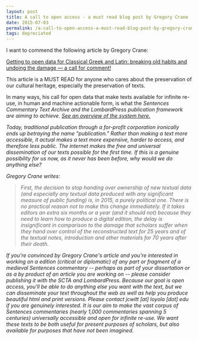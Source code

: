 ```yaml
---
layout: post
title: A call to open access - a must read blog post by Gregory Crane
date: 2015-07-03
permalink: /a-call-to-open-access-a-must-read-blog-post-by-gregory-crane/
tags: depreciated
---
```


I want to commend the following article by Gregory Crane:

[Getting to open data for Classical Greek and Latin: breaking old habits and undoing the damage — a call for comment!](http://sites.tufts.edu/perseusupdates/2015/03/04/getting-to-open-data-for-classical-greek-and-latin-breaking-old-habits-and-undoing-the-damage-a-call-for-comment/)

This article is a MUST READ for anyone who cares about the preservation of our cultural heritage, especially the preservation of texts.

In many ways, his call for open data that make texts available for infinite re-use, in human and machine actionable form, is what the <em>Sentences Commentary Text Archive and the *LombardPress* publication framework are aiming to achieve. [See an overview of the system here.](http://lombardpress.org/an-overview-of-the-lombardpressscta-system/)

Today, traditional publication through a for-profit corporation ironically ends up betraying the name "publication." Rather than making a text more accessible, it actual makes a text more expensive, harder to access, and therefore less public. The internet makes the free and universal dissemination of our texts possible for the first time. If this is a genuine possibility for us now, as it never has been before, why would we do anything else?

Gregory Crane writes:

> First, the decision to stop handing over ownership of new textual data (and especially any textual data produced with any significant measure of public funding) is, in 2015, a purely political one. There is no practical reason not to make this change immediately. If it takes editors an extra six months or a year (and it should not) because they need to learn how to produce a digital edition, the delay is insignificant in comparison to the damage that scholars suffer when they hand over control of the reconstructed text for 25 years and of the textual notes, introduction and other materials for 70 years after their death.

If you're convinced by Gregory Crane's article and you're interested in working on a edition (critical or diplomatic) of any part or fragment of a medieval *Sentences* commentary -- perhaps as part of your dissertation or as a by product of an article you are working on -- please consider publishing it with the SCTA and LombardPress. Because our goal is open access, you'll be able to do anything else you want with the text, but we can disseminate your text throughout the web as well as help you produce beautiful html and print versions. Please contact jcwitt [at] loyola [dot] edu if you are genuinely interested. It is our aim to make the vast corpus of *Sentences* commentaries (nearly 1,000 commentaries spanning 5 centuries) universally accessible and open for infinite re-use. We want these texts to be both useful for present purposes of scholars, but also available for purposes that have not been imagined.
